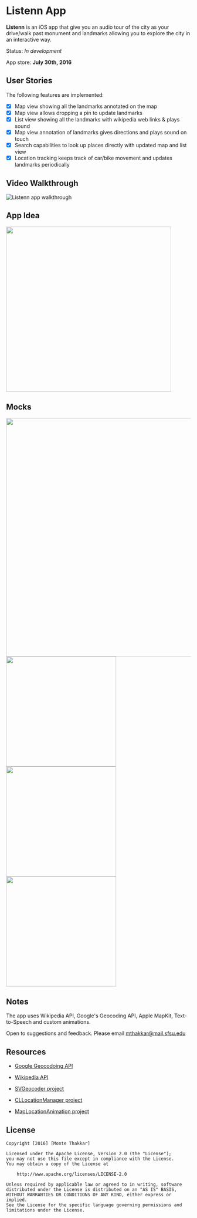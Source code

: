 # Listenn App

**Listenn** is an iOS app that give you an audio tour of the city as your drive/walk past monument and landmarks allowing you to explore the city in an interactive way.

Status: *In development*

App store: **July 30th, 2016**

## User Stories

The following features are implemented:
  
- [x] Map view showing all the landmarks annotated on the map
- [x] Map view allows dropping a pin to update landmarks
- [x] List view showing all the landmarks with wikipedia web links & plays sound
- [x] Map view annotation of landmarks gives directions and plays sound on touch
- [x] Search capabilities to look up places directly with updated map and list view
- [x] Location tracking keeps track of car/bike movement and updates landmarks periodically

## Video Walkthrough 

![Listenn app walkthrough](listenn.gif)

## App Idea

<img src="http://i.imgur.com/ValXfPS.jpg" width=450 />

## Mocks

<img src="http://i.imgur.com/yorRcHh.jpg" width=650 />

<img src="http://i.imgur.com/NTt9EZR.jpg" width=300 />
<img src="http://i.imgur.com/46WmXcP.jpg" width=300 />
<img src="http://i.imgur.com/TD5Zuns.jpg" width=300 />

## Notes

The app uses Wikipedia API, Google's Geocoding API, Apple MapKit, Text-to-Speech and custom animations.

Open to suggestions and feedback. Please email mthakkar@mail.sfsu.edu

## Resources

- [Google Geocodoing API](https://developers.google.com/maps/documentation/geocoding/start)

- [Wikipedia API](https://www.mediawiki.org/wiki/API:Tutorial)

- [SVGeocoder project](https://github.com/TransitApp/SVGeocoder)

- [CLLocationManager project](https://github.com/igroomgrim/CLLocationManager-Singleton-in-Swift)

- [MapLocationAnimation project](https://github.com/larrynatalicio/15DaysofAnimationsinSwift/tree/master/Animation%2003%20-%20MapLocationAnimation)

## License

    Copyright [2016] [Monte Thakkar]

    Licensed under the Apache License, Version 2.0 (the "License");
    you may not use this file except in compliance with the License.
    You may obtain a copy of the License at

        http://www.apache.org/licenses/LICENSE-2.0

    Unless required by applicable law or agreed to in writing, software
    distributed under the License is distributed on an "AS IS" BASIS,
    WITHOUT WARRANTIES OR CONDITIONS OF ANY KIND, either express or implied.
    See the License for the specific language governing permissions and
    limitations under the License.
